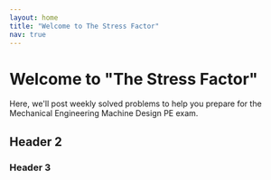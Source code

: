 ```yaml
---
layout: home
title: "Welcome to The Stress Factor"
nav: true
---
```


# Welcome to "The Stress Factor"

Here, we'll post weekly solved problems to help you prepare for the Mechanical Engineering Machine Design PE exam.

## Header 2

### Header 3
